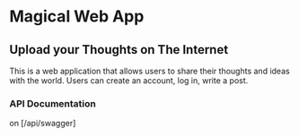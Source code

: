 # Magical Web App

## Upload your Thoughts on The Internet
This is a web application that allows users to share their thoughts and ideas with the world. Users can create an account, log in, write a post.

### API Documentation
on [/api/swagger]